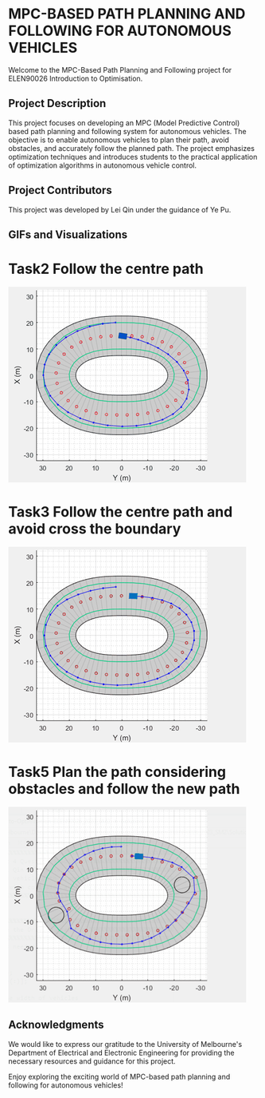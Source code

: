 # MPC-BASED PATH PLANNING AND FOLLOWING FOR AUTONOMOUS VEHICLES
Welcome to the MPC-Based Path Planning and Following project for ELEN90026 Introduction to Optimisation.

## Project Description
This project focuses on developing an MPC (Model Predictive Control) based path planning and following system for autonomous vehicles. The objective is to enable autonomous vehicles to plan their path, avoid obstacles, and accurately follow the planned path. The project emphasizes optimization techniques and introduces students to the practical application of optimization algorithms in autonomous vehicle control.

## Project Contributors
This project was developed by Lei Qin under the guidance of Ye Pu.

## GIFs and Visualizations
# Task2 Follow the centre path
![Task2_Question3](Task2_Question3_Sol.gif)
# Task3 Follow the centre path and avoid cross the boundary
![Task3_Question4](Task3_Question4_Sol.gif)
# Task5 Plan the path considering obstacles and follow the new path
![Task5](Task5_Sol.gif)

## Acknowledgments
We would like to express our gratitude to the University of Melbourne's Department of Electrical and Electronic Engineering for providing the necessary resources and guidance for this project.

Enjoy exploring the exciting world of MPC-based path planning and following for autonomous vehicles!
